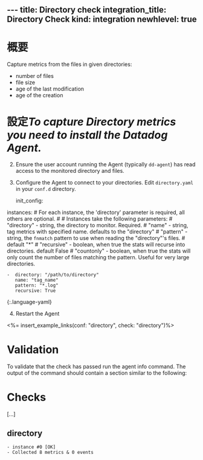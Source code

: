 --- title: Directory check integration_title: Directory Check kind: integration
newhlevel: true
---
# 概要

Capture metrics from the files in given directories:

  * number of files
  * file size
  * age of the last modification
  * age of the creation



# 設定*To capture Directory metrics you need to install the Datadog Agent.*

2.  Ensure the user account running the Agent (typically `dd-agent`) has read access to the monitored directory and files.
3.  Configure the Agent to connect to your directories. Edit `directory.yaml` in your `conf.d` directory.

    init_config:

instances:
    # For each instance, the 'directory' parameter is required, all others are optional.
    #
    # Instances take the following parameters:
    # "directory" - string, the directory to monitor. Required.
    # "name" - string, tag metrics with specified name. defaults to the "directory"
    # "pattern" - string, the `fnmatch` pattern to use when reading the "directory"'s files.
    #                     default "*"
    # "recursive" - boolean, when true the stats will recurse into directories. default False
    # "countonly" - boolean, when true the stats will only count the number of files matching the pattern. Useful for very large directories.


    -  directory: "/path/to/directory"
       name: "tag_name"
       pattern: "*.log"
       recursive: True
{:.language-yaml}

4.  Restart the Agent

<%= insert_example_links(conf: "directory", check: "directory")%>

# Validation

To validate that the check has passed run the agent info command. The output of the command should contain a section similar to the following:

Checks
======

[...]

directory
---------
    - instance #0 [OK]
    - Collected 8 metrics & 0 events

